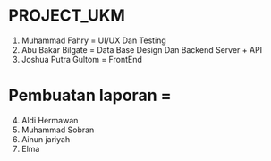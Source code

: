 # PROJECT_UKM

1. Muhammad Fahry = UI/UX Dan Testing
2. Abu Bakar Bilgate = Data Base Design Dan Backend Server + API
3. Joshua Putra Gultom = FrontEnd

# Pembuatan laporan =
4. Aldi Hermawan 
5. Muhammad Sobran
6. Ainun jariyah
7. Elma
